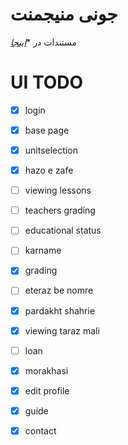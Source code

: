 # جونی منیجمنت
مستندات در **<a href="https://am-shm.github.io/juni_managemant_docs/">اینجا</a>*



# UI TODO
- [x] login
- [x] base page
- [x] unitselection
- [x] hazo e zafe
- [ ] viewing lessons
- [ ] teachers grading
- [ ] educational status
- [ ] karname
- [x] grading
- [ ] eteraz be nomre
- [x] pardakht shahrie
- [x] viewing taraz mali
- [ ] loan
- [x] morakhasi
- [x] edit profile
- [x] guide
- [x] contact 

